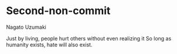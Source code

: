 # Second-non-commit

Nagato Uzumaki

Just by living, people hurt others without even realizing it
So long as humanity exists, hate will also exist.
